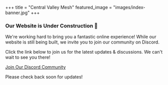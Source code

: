 +++
title = "Central Valley Mesh"
featured_image = "images/index-banner.jpg"
+++

### Our Website is Under Construction 🚧

We're working hard to bring you a fantastic online experience! While our website is still being built, we invite you to join our community on Discord.

Click the link below to join us for the latest updates & discussions. We can't wait to see you there!

[Join Our Discord Community](https://discord.com/invite/9KUu5QQqMx)

Please check back soon for updates!
